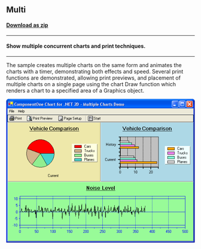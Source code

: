 ## Multi
#### [Download as zip](https://grapecity.github.io/DownGit/#/home?url=https://github.com/GrapeCity/ComponentOne-WinForms-Samples/tree/master/NetFramework\Charts\CS\Multi)
____
#### Show multiple concurrent charts and print techniques.
____
The sample creates multiple charts on the same form and animates the charts with a timer, demonstrating both effects and speed.
Several print functions are demonstrated, allowing print previews, and placement of multiple charts on a single page using the chart Draw function which 
renders a chart to a specified area of a Graphics object.

![screenshot](screenshot.png)
